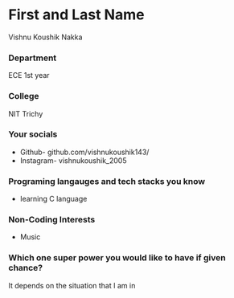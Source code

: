 # First and Last Name
Vishnu Koushik Nakka

### Department
ECE 1st year

### College
NIT Trichy

### Your socials
- Github- github.com/vishnukoushik143/
- Instagram- vishnukoushik_2005


### Programing langauges and tech stacks you know
- learning C language

### Non-Coding Interests
- Music

### Which one super power you would like to have if given chance?
It depends on the situation that I am in 
